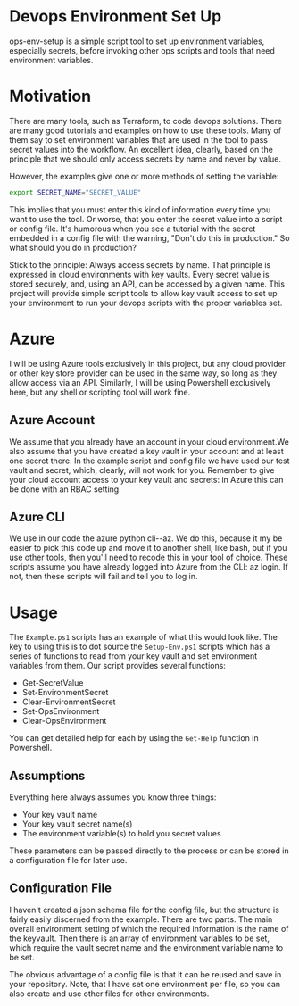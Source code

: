 # Devops Environment Set Up

ops-env-setup is a simple script tool to set up environment variables, especially secrets, before invoking other ops scripts and tools
that need environment variables.

# Motivation

There are many tools, such as Terraform, to code devops solutions. There are many good tutorials and examples on how to use these
tools. Many of them say to set environment variables that are used in the tool to pass secret values into the workflow. An excellent
idea, clearly, based on the principle that we should only access secrets by name and never by value.

However, the examples give one or more methods of setting the variable:

``` bash
export SECRET_NAME="SECRET_VALUE"
```

This implies that you must enter this kind of information every time you want to use the tool. Or worse, that you enter 
the secret value into a script or config file. It's humorous when you see a tutorial with the secret embedded in a config
file with the warning, "Don't do this in production." So what should you do in production?

Stick to the principle: Always access secrets by name.  That principle is expressed in cloud environments with key vaults.
Every secret value is stored securely, and, using an API, can be accessed by a given name. This project will provide simple script
tools to allow key vault access to set up your environment to run your devops scripts with the proper variables set.

# Azure

I will be using Azure tools exclusively in this project, but any cloud provider or other key store provider can be used in the 
same way, so long as they allow access via an API. Similarly, I will be using Powershell exclusively here, but any shell or scripting 
tool will work fine.

## Azure Account

We assume that you already have an account in your cloud environment.We also assume that you have created a key vault in your account and at least one secret there. In the example script and config file we have used our test vault and secret, which, clearly, will not work for you. Remember to give your cloud account access to your key vault and secrets: in Azure this can be done with an RBAC setting.

## Azure CLI

We use in our code the azure python cli--az. We do this, because it my be easier to pick this code up and move it to another shell, like bash, but if you use other tools, then you'll need to recode this in your tool of choice. These scripts assume you have already logged into Azure from the CLI: az login. If not, then these scripts will fail and tell you to log in.

# Usage

The `Example.ps1` scripts has an example of what this would look like. The key to using this is to dot source the 
`Setup-Env.ps1` scripts which has a series of functions to read from your key vault and set environment variables from them.
Our script provides several functions:

- Get-SecretValue
- Set-EnvironmentSecret
- Clear-EnvironmentSecret
- Set-OpsEnvironment
- Clear-OpsEnvironment

You can get detailed help for each by using the `Get-Help` function in Powershell.

## Assumptions

Everything here always assumes you know three things:

- Your key vault name
- Your key vault secret name(s)
- The environment variable(s) to hold you secret values

These parameters can be passed directly to the process or can be stored in a configuration file for later use.

## Configuration File

I haven't created a json schema file for the config file, but the structure is fairly easily discerned from the example. There are two parts. The main overall environment setting of which the required information is the name of the keyvault. Then there is an array of environment variables to be set, which require the vault secret name and the environment variable name to be set.

The obvious advantage of a config file is that it can be reused and save in your repository. Note, that I have set one environment per file, so you can also create and use other files for other environments.
